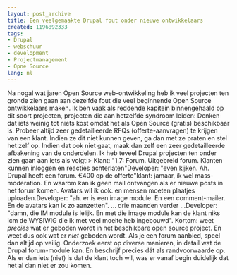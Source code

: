 ```yaml
---
layout: post_archive
title: Een veelgemaakte Drupal fout onder nieuwe ontwikkelaars
created: 1196892333
tags:
- Drupal
- webschuur
- development
- Projectmanagement
- Opne Source
lang: nl
---
```

Na nogal wat jaren Open Source web-ontwikkeling heb ik veel projecten ten gronde zien gaan aan dezelfde fout die veel beginnende Open Source ontwikkelaars maken. Ik ben vaak als reddende kapitein binnengehaald op dit soort projecten, projecten die aan hetzelfde syndroom leiden: Denken dat iets weinig tot niets kost omdat het als Open Source (gratis) beschikbaar is. Probeer altijd zeer gedetailleerde RFQs (offerte-aanvragen) te krijgen van een klant. Indien ze dit niet kunnen geven, ga dan met ze praten en stel het zelf op. Indien dat ook niet gaat, maak dan zelf een zeer gedetailleerde afbakening van de onderdelen. Ik heb teveel Drupal projecten ten onder zien gaan aan iets als volgt:> Klant: "1.7: Forum. Uitgebreid forum. Klanten kunnen inloggen en reacties achterlaten"Developer: "even kijken. Ah. Drupal heeft een forum. €400 op de offerte"klant: jamaar, ik wel mass-moderation. En waarom kan ik geen mail ontvangen als er nieuwe posts in het forum komen. Avatars wil ik ook. en mensen moeten plaatjes uploaden.Developer: "ah. er is een image module. En een comment-mailer. En de avatars kan ik zo aanzetten". ... drie maanden verder ...Developer: "damn, die IM module is lelijk. En met die image module kan de klant niks icm de WYSIWIG die ik met veel moeite heb ingebouwd". Kortom: weet *precies* wat er geboden wordt in het beschikbare open source project. En weet dus ook wat er *niet* geboden wordt. Als je een forum aanbied, speel dan altijd op veilig. Onderzoek eerst op diverse manieren, in detail wat de Drupal forum-module kan. En beschrijf precies dát als randvoorwaarde op. Als er dan iets (niet) is dat de klant toch wil, was er vanaf begin duidelijk dat het al dan niet er zou komen.
